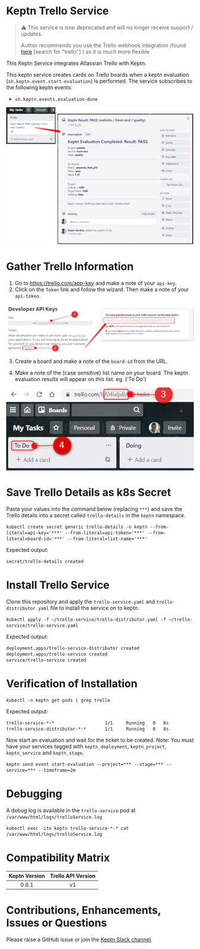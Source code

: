 # Keptn Trello Service

> :warning: This service is now deprecated and will no longer receive support / updates.
> 
> Author recommends you use the Trello webhook integration (found [here](https://keptn.sh/docs/integrations/) [search for "trello"] ) as it is much more flexible

This Keptn Service integrates Atlassian Trello with Keptn.

This keptn service creates cards on Trello boards when a keptn evaluation (`sh.keptn.event.start-evaluation`) is performed. The service subscribes to the following keptn events:

* `sh.keptn.events.evaluation-done`

![trello overview](assets/trello-service-1.png)

# Gather Trello Information

1. Go to https://trello.com/app-key and make a note of your `api-key`.
2. Click on the `Token` link and follow the wizard. Then make a note of your `api-token`.

![trello keys](assets/trello-service-2.png)

3. Create a board and make a note of the `board-id` from the URL.

4. Make a note of the (case sensitive) list name on your board. The keptn evaluation results will appear on this list.
eg. ('To Do')

![trello board details](assets/trello-service-3.png)

# Save Trello Details as k8s Secret
Paste your values into the command below (replacing `***`) and save the Trello details into a secret called `trello-details` in the `keptn` namespace.

```
kubectl create secret generic trello-details -n keptn --from-literal=api-key='***' --from-literal=api-token='***' --from-literal=board-id='***' --from-literal=list-name='***'
```

Expected output:

```
secret/trello-details created
```

# Install Trello Service
Clone this repository and apply the `trello-service.yaml` and `trello-distributor.yaml` file to install the service on to keptn.

```
kubectl apply -f ~/trello-service/trello-distributor.yaml -f ~/trello-service/trello-service.yaml
```

Expected output:

```
deployment.apps/trello-service-distributor created
deployment.apps/trello-service created
service/trello-service created
```

# Verification of Installation
```
kubectl -n keptn get pods | grep trello
```

Expected output:

```
trello-service-*-*                   1/1     Running   0   8s
trello-service-distributor-*-*       1/1     Running   0   8s
```

Now start an evaluation and wait for the ticket to be created.
Note: You must have your services tagged with `keptn_deployment`, `keptn_project`, `keptn_service` and `keptn_stage`.

```
keptn send event start-evaluation --project=*** --stage=*** --service=*** --timeframe=2m
```

# Debugging
A debug log is available in the `trello-service` pod at `/var/www/html/logs/trelloService.log`

```
kubectl exec -itn keptn trello-service-*-* cat /var/www/html/logs/trelloService.log
```

# Compatibility Matrix

| Keptn Version    | Trello API Version |
|:----------------:|:----------------------:|
|     0.6.1        |            v1          |

# Contributions, Enhancements, Issues or Questions
Please raise a GitHub issue or join the [Keptn Slack channel](https://join.slack.com/t/keptn/shared_invite/enQtNTUxMTQ1MzgzMzUxLWMzNmM1NDc4MmE0MmQ0MDgwYzMzMDc4NjM5ODk0ZmFjNTE2YzlkMGE4NGU5MWUxODY1NTBjNjNmNmI1NWQ1NGY).
